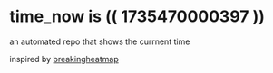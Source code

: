 # time_now is (( 1735470000397 ))

an automated repo that shows the currnent time

inspired by [breakingheatmap](https://github.com/breakingheatmap/breakingheatmap)